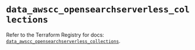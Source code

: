 # `data_awscc_opensearchserverless_collections`

Refer to the Terraform Registry for docs: [`data_awscc_opensearchserverless_collections`](https://registry.terraform.io/providers/hashicorp/awscc/0.70.0/docs/data-sources/opensearchserverless_collections).
